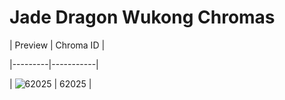 # Jade Dragon Wukong Chromas


| Preview | Chroma ID |

|---------|-----------|

| ![62025](https://raw.communitydragon.org/latest/plugins/rcp-be-lol-game-data/global/default/v1/champion-chroma-images/62/62025.png) | 62025 |